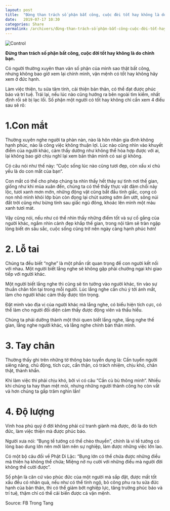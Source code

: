```yaml
---
layout: post
title:  "Đừng than trách số phận bất công, cuộc đời tốt hay không là do chính bạn."
date:   2019-07-17 10:30
categories: Share
permalink: /archivers/đừng-than-trách-số-phận-bất-công-cuộc-đời-tốt-hay-không
---
```


![Control](../../images/1.png)

**Đừng than trách số phận bất công, cuộc đời tốt hay không là do chính bạn.**


Có người thường xuyên than vãn số phận của mình sao thật bất công, nhưng không bao giờ xem lại chính mình, vận mệnh có tốt hay không hãy xem ở đức hạnh.

Làm việc thiện, tu sửa tâm tính, cải thiện bản thân, có thể đạt được phúc báo và trí tuệ. Trái lại, nếu lúc nào cũng hướng ra bên ngoài tìm kiếm, nhất định rồi sẽ bị lạc lối. Số phận một người có tốt hay không chỉ cần xem 4 điều sau sẽ rõ:

# 1.Con mắt

Thường xuyên nghe người ta phàn nàn, nào là hôn nhân gia đình không hạnh phúc, nào là công việc không thuận lợi. Lúc nào cũng nhìn vào khuyết điểm của người khác, cảm thấy dường như không thể hòa hợp được với ai, lại không bao giờ chịu nghĩ lại xem bản thân mình có sai gì không.

Có câu nói như thế này: “Cuộc sống lúc nào cũng tươi đẹp, còn xấu xí chủ yếu là do con mắt của bạn“.

Con mắt có thể cho phép chúng ta nhìn thấy hết thảy sự tình nơi thế gian, giống như khi mùa xuân đến, chúng ta có thể thấy thực vật đâm chồi nảy lộc, tươi xanh mơn mởn, những động vật cũng bắt đầu tỉnh giấc, cọng cỏ non nhô mình khỏi lớp bùn còn đọng lại chút sương sớm ẩm ướt, sông núi đất trời cũng như bừng tỉnh sau giấc ngủ đông, khoác lên mình một màu xanh tươi mát. 

Vậy cũng nói, nếu như có thể nhìn thấy những điểm tốt và sự cố gắng của người khác, ngắm nhìn cảnh đẹp khắp thế gian, trong nội tâm sẽ tràn ngập lòng biết ơn sâu sắc, cuộc sống cũng trở nên ngày càng hạnh phúc hơn!

# 2. Lỗ tai

Chúng ta đều biết “nghe” là một phần rất quan trọng để con người kết nối với nhau. Một người biết lắng nghe sẽ không gặp phải chướng ngại khi giao tiếp với người khác.

Một người biết lắng nghe thì cũng sẽ tin tưởng vào người khác, tin vào sự thuần chân tồn tại trong mỗi người. Lúc lắng nghe cần chú ý tới ánh mắt, làm cho người khác cảm thấy được tôn trọng.

Đặt mình vào địa vị của người khác mà lắng nghe, có biểu hiện tích cực, có thể làm cho người đối diện cảm thấy được động viên và thấu hiểu.

Chúng ta phải dưỡng thành một thói quen biết lắng nghe, lắng nghe thế gian, lắng nghe người khác, và lắng nghe chính bản thân mình.

# 3. Tay chân

Thường thấy ghi trên những tờ thông báo tuyển dụng là: Cần tuyển người siêng năng, chủ động, tích cực, cẩn thận, có trách nhiệm, chịu khó, chân thật, thành khẩn.

Khi làm việc thì phải chịu khó, bởi vì có câu “Cần cù bù thông minh“. Nhiều khi chúng ta hay than mệt mỏi, nhưng những người thành công họ còn vất vả hơn chúng ta gấp trăm nghìn lần!

# 4. Độ lượng

Vinh hoa phú quý ở đời không phải cứ tranh giành mà được, đó là do tích đức, làm việc thiện mà được phúc báo.

Người xưa nói: “Bụng tể tướng có thể chèo thuyền”, chính là vì tể tướng có lòng bao dung lớn nên mới làm nên sự nghiệp, làm được những việc lớn lao.

Có một bộ câu đối về Phật Di Lặc: “Bụng lớn có thể chứa được những điều mà thiên hạ không thể chứa; Miệng nở nụ cười với những điều mà người đời không thể cười được”.

Số phận là căn cứ vào phúc đức của một người mà sắp đặt, được mất tốt xấu đều có nhân quả, nếu như có thể tỉnh ngộ, bỏ công phu ra tu sửa đức hạnh của bản thân, thì có thể giảm bớt nghiệp lực, tăng trưởng phúc báo và trí tuệ, thậm chí có thể cải biến được cả vận mệnh.

Source: FB Trong Tang